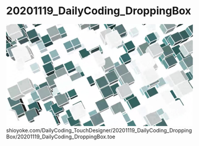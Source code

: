 # 20201119_DailyCoding_DroppingBox
![DroppingBox](/20201119_DailyCoding_DroppingBox/movieout.6_1_Moment.jpg)  
shioyoke.com/DailyCoding_TouchDesigner/20201119_DailyCoding_DroppingBox/20201119_DailyCoding_DroppingBox.toe
